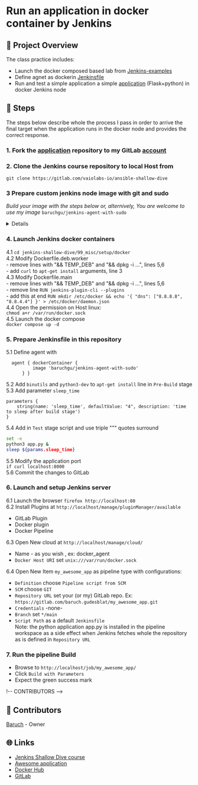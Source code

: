 # Run an application in docker container by Jenkins
## 📌 Project Overview
The class practice includes:
- Launch the docker composed based lab from [Jenkins-examples](https://gitlab.com/vaiolabs-io/jenkins-examples)
- Define agnet as dockerin [Jenkinsfile](./Jenkinsfile)
- Run and test a simple application a simple [application](https://gitlab.com/silent-mobius/my_awesome_app) (Flask+python) in docker Jenkins node
## 👣 Steps
The steps below describe whole the process I pass in order to arrive the final target when the application runs in the docker node and provides the correct response.
### 1. Fork the [application](https://gitlab.com/silent-mobius/my_awesome_app) repository to my GitLab [account](https://gitlab.com/baruch.gudesblat)

### 2. Clone the Jenkins course repository to local Host from  
`git clone https://gitlab.com/vaiolabs-io/ansible-shallow-dive`

### 3 Prepare custom jenkins node image with git and sudo
_Build your image with the steps below or, alternively, You are welcome to use my image_ `baruchgu/jenkins-agent-with-sudo`  
<details>

  3.1 Add new file Dockerfile.deb.agent-with-sudo  
```sh
cat < EOI > Dockerfile.deb.agent-with-sudo  
FROM jenkins/inbound-agent  
USER root  
RUN apt-get update && apt-get install -y sudo git  
RUN echo "jenkins ALL=(ALL) NOPASSWD:ALL" >> /etc/sudoers  
USER jenkins  
EOI
```  
  3.2 Build the image (modify mycompany to your account in [GitHub](https://hub.docker.com/))  
`docker build -t mycompany/jenkins-agent-with-sudo -f Dockerfile.deb.agent-with-sudo .`  
  3.3 Upload the image to GitHub repository
`docker login -u mycompany`  
`docker push mycompany/jenkins-agent-with-sudo`  
</details>

### 4. Launch Jenkins docker containers  
  4.1 `cd jenkins-shallow-dive/99_misc/setup/docker`  
  4.2 Modify Dockerfile.deb.worker  
    - remove lines with "&& TEMP_DEB" and "&& dpkg -i ...", lines 5,6  
    - add `curl` to `apt-get install` arguments, line 3  
  4.3 Modify Dockerfile.main  
    - remove lines with "&& TEMP_DEB" and "&& dpkg -i ...", lines 5,6  
    - remove line `RUN jenkins-plugin-cli --plugins`  
    - add this at end `RUN mkdir /etc/docker && echo '{ "dns": ["8.8.8.8", "8.8.4.4"] }' > /etc/docker/daemon.json`   
  4.4 Open the permission on Host linux:  
  `chmod a+r /var/run/docker.sock`  
  4.5 Launch the docker compose  
  `docker compose up -d`

### 5. Prepare Jenkinsfile in this repository
  5.1 Define agent with 
  ```
   	agent { dockerContainer {  
			image 'baruchgu/jenkins-agent-with-sudo'  
		} }  
  ```
  5.2 Add `binutils` and `python3-dev` to `apt-get install` line in `Pre-Build` stage  
  5.3 Add parameter `sleep_time`   
```
parameters {  
	string(name: 'sleep_time', defaultValue: "4", description: 'time to sleep after build stage')  
}   
```  
  5.4 Add in `Test` stage script and use triple """ quotes surround  
  ```sh
  set -e
  python3 app.py &
  sleep ${params.sleep_time}  
  ```
  5.5 Modify the application port    
  `if curl localhost:8000`  
  5.6 Commit the changes to GitLab

### 6. Launch and setup Jenkins server
6.1 Launch the browser `firefox http://localhost:80`  
6.2 Install Plugins at `http://localhost/manage/pluginManager/available`
  - GitLab Plugin  
  - Docker plugin  
  - Docker Pipeline  

6.3 Open New cloud at `http://localhost/manage/cloud/`  
  - Name - as you wish  , ex: docker_agent
  - `Docker Host URI` set `unix:///var/run/docker.sock`  

6.4 Open New Item `my_awesome_app` as pipeline type with configurations:
  - `Definition` choose `Pipeline script from SCM`
  - `SCM` choose `GIT`
  - `Repository URL` set your (or my) GitLab repo. Ex: `https://gitlab.com/baruch.gudesblat/my_awesome_app.git`
  - `Credentials` -none-
  - `Branch` set `*/main`
  - `Script Path` as a default `Jenkinsfile`  
Note: the python application app.py is installed in the pipeline workspace as a side effect when Jenkins fetches whole the repository as is defined in `Repository URL`

### 7. Run the pipeline Build
- Browse to `http://localhost/job/my_awesome_app/`
- Click `Build with Parameters`
- Expect the green success mark


!-- CONTRIBUTORS -->
## 👥 Contributors
[Baruch](https://github.com/baruchgu) - Owner

<!-- LINKS -->
## 🌐 Links
* [Jenkins Shallow Dive course](https://gitlab.com/vaiolabs-io/jenkins-examples)
* [Awesome application](https://gitlab.com/silent-mobius/my_awesome_app)
* [Docker Hub](https://www.hub.docker.com)
* [GitLab](https://gitlab.com)

